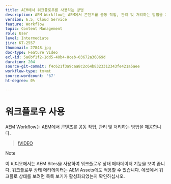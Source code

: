 ```yaml
---
title: AEM에서 워크플로우를 사용하는 방법
description: AEM Workflow는 AEM에서 콘텐츠를 공동 작업, 관리 및 처리하는 방법을 제공합니다.
version: 6.5, Cloud Service
feature: Workflow
topic: Content Management
role: User
level: Intermediate
jira: KT-2557
thumbnail: 27848.jpg
doc-type: Feature Video
exl-id: 5a6bf1f2-1dd5-40b4-8ceb-03672a36869d
duration: 204
source-git-commit: f4c621f3a9caa8c2c64b8323312343fe421a5aee
workflow-type: tm+mt
source-wordcount: '67'
ht-degree: 0%

---
```


# 워크플로우 사용

AEM Workflow는 AEM에서 콘텐츠를 공동 작업, 관리 및 처리하는 방법을 제공합니다.

>[!VIDEO](https://video.tv.adobe.com/v/27848?quality=12&learn=on)

>[!NOTE]
>
> 이 비디오에서는 AEM Sites을 사용하여 워크플로우 상태 메타데이터 기능을 보여 줍니다. 워크플로우 상태 메타데이터는 AEM Assets에도 적용할 수 있습니다. 에셋에서 워크플로 상태를 보려면 목록 보기가 활성화되었는지 확인하십시오.
